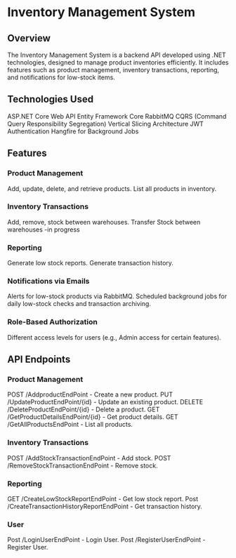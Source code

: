 
# Inventory Management System
## Overview
 The Inventory Management System is a backend API developed using .NET technologies, designed to manage product inventories efficiently. It includes features such as product management, inventory transactions, reporting, and notifications for low-stock items.

## Technologies Used
ASP.NET Core Web API
Entity Framework Core
RabbitMQ
CQRS (Command Query Responsibility Segregation)
Vertical Slicing Architecture
JWT Authentication
Hangfire for Background Jobs

## Features
### Product Management
 Add, update, delete, and retrieve products.
 List all products in inventory.

### Inventory Transactions
Add, remove, stock between warehouses.
Transfer Stock between warehouses -in progress

### Reporting
Generate low stock reports.
Generate transaction history.

### Notifications via Emails
Alerts for low-stock products via RabbitMQ.
Scheduled background jobs for daily low-stock checks and transaction archiving.

### Role-Based Authorization
Different access levels for users (e.g., Admin access for certain features).

## API Endpoints
### Product Management
POST /AddproductEndPoint - Create a new product.
PUT /UpdateProductEndPoint/{id} - Update an existing product.
DELETE /DeleteProductEndPoint/{id} - Delete a product.
GET /GetProductDetailsEndPoint/{id} - Get product details.
GET /GetAllProductsEndPoint - List all products.

### Inventory Transactions
POST /AddStockTransactionEndPoint - Add stock.
POST /RemoveStockTransactionEndPoint - Remove stock.

### Reporting
GET /CreateLowStockReportEndPoint - Get low stock report.
Post /CreateTransactionHistoryReportEndPoint - Get transaction history.

### User
Post /LoginUserEndPoint - Login User.
Post /RegisterUserEndPoint - Register User.


